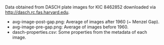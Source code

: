 Data obtained from DASCH plate images for KIC 8462852 
downloaded via http://dasch.rc.fas.harvard.edu.

- avg-image-post-gap.png: Average of images after 1960 (~ Menzel Gap).
- avg-image-pre-gap.png: Average of images before 1960.
- dasch-properties.csv: Some properties from the metadata of each image.
